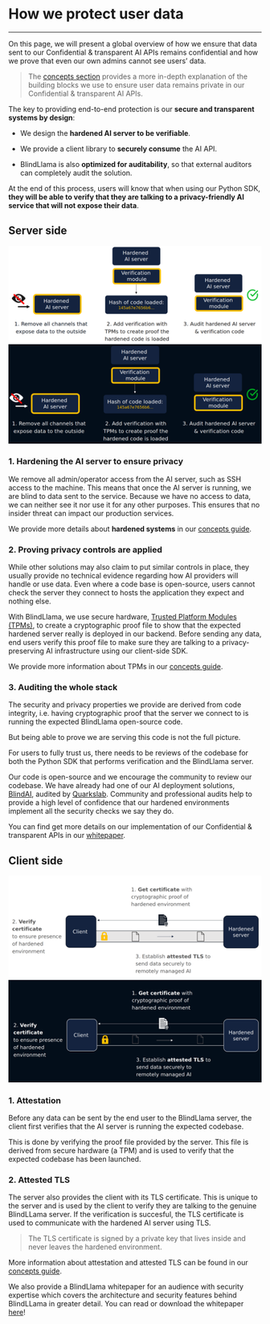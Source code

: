 # How we protect user data
________________________________________________________

On this page, we will present a global overview of how we ensure that data sent to our Confidential & transparent AI APIs remains confidential and how we prove that even our own admins cannot see users’ data. 

> The [concepts section](../concepts/overview.md) provides a more in-depth explanation of the building blocks we use to ensure user data remains private in our Confidential & transparent AI APIs.

The key to providing end-to-end protection is our **secure and transparent systems by design**:

- We design the **hardened AI server to be verifiable**.

- We provide a client library to **securely consume** the AI API. 

- BlindLlama is also **optimized for auditability**, so that external auditors can completely audit the solution. 

At the end of this process, users will know that when using our Python SDK, **they will be able to verify that they are talking to a privacy-friendly AI service that will not expose their data**.

## Server side

![toolchain-light](../../assets/secure-tooling-light.png#only-light)
![toolchain-dark](../../assets/secure-tooling-dark.png#only-dark)

### 1. Hardening the AI server to ensure privacy

We remove all admin/operator access from the AI server, such as SSH access to the machine. This means that once the AI server is running, we are blind to data sent to the service. Because we have no access to data, we can neither see it nor use it for any other purposes. This ensures that no insider threat can impact our production services.

We provide more details about **hardened systems** in our [concepts guide](../concepts/hardened-systems.md).

### 2. Proving privacy controls are applied

While other solutions may also claim to put similar controls in place, they usually provide no technical evidence regarding how AI providers will handle or use data. Even where a code base is open-source, users cannot check the server they connect to hosts the application they expect and nothing else.

With BlindLlama, we use secure hardware, [Trusted Platform Modules (TPMs)](../concepts/TPMs.md), to create a cryptographic proof file to show that the expected hardened server really is deployed in our backend. Before sending any data, end users verify this proof file to make sure they are talking to a privacy-preserving AI infrastructure using our client-side SDK. 

We provide more information about TPMs in our [concepts guide](../concepts/TPMs.md).

### 3. Auditing the whole stack

The security and privacy properties we provide are derived from code integrity, i.e. having cryptographic proof that the server we connect to is running the expected BlindLlama open-source code.

But being able to prove we are serving this code is not the full picture.

For users to fully trust us, there needs to be reviews of the codebase for both the Python SDK that performs verification and the BlindLlama server.

Our code is open-source and we encourage the community to review our codebase. We have already had one of our AI deployment solutions, [BlindAI](https://github.com/mithril-security/blindai), audited by [Quarkslab](https://www.quarkslab.com/). Community and professional audits help to provide a high level of confidence that our hardened environments implement all the security checks we say they do.

You can find get more details on our implementation of our Confidential & transparent APIs in our [whitepaper](https://github.com/mithril-security/blind_llama/tree/main/docs/docs/whitepaper/blind_llama_whitepaper.pdf).


## Client side

![consumption-light](../../assets/consumption-light.png#only-light)
![consumption-dark](../../assets/consumption-dark.png#only-dark)

### 1. Attestation

Before any data can be sent by the end user to the BlindLlama server, the client first verifies that the AI server is running the expected codebase.

This is done by verifying the proof file provided by the server. This file is derived from secure hardware (a TPM) and is used to verify that the expected codebase has been launched.

### 2. Attested TLS

The server also provides the client with its TLS certificate. This is unique to the server and is used by the client to verify they are talking to the genuine BlindLLama server. If the verification is succesful, the TLS certificate is used to communicate with the hardened AI server using TLS. 

> The TLS certificate is signed by a private key that lives inside and never leaves the hardened environment. 

More information about attestation and attested TLS can be found in our [concepts guide](../concepts/attested-tls.md).

We also provide a BlindLlama whitepaper for an audience with security expertise which covers the architecture and security features behind BlindLLama in greater detail. You can read or download the whitepaper [here](https://github.com/mithril-security/blind_llama/tree/main/docs/docs/whitepaper/blind_llama_whitepaper.pdf)!
